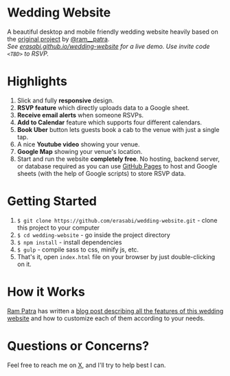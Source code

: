 # Wedding Website
A beautiful desktop and mobile friendly wedding website heavily based on the [original project](https://github.com/rampatra/wedding-website) by [@ram__patra](https://twitter.com/ram__patra).  
_See [erasabi.github.io/wedding-website](https://erasabi.github.io/wedding-website/) for a live demo. Use invite code `<TBD>` to RSVP._

# Highlights
1. Slick and fully __responsive__ design.
2. __RSVP feature__ which directly uploads data to a Google sheet.
3. __Receive email alerts__ when someone RSVPs.
4. __Add to Calendar__ feature which supports four different calendars.
5. __Book Uber__ button lets guests book a cab to the venue with just a single tap.
6. A nice __Youtube video__ showing your venue.
7. __Google Map__ showing your venue's location.
8. Start and run the website __completely free__. No hosting, backend server, or database required as you can use
   [GitHub Pages](https://pages.github.com/) to host and Google sheets (with the help of Google scripts) to store RSVP
   data.

# Getting Started
1. `$ git clone https://github.com/erasabi/wedding-website.git` - clone this project to your computer
2. `$ cd wedding-website` - go inside the project directory
3. `$ npm install` - install dependencies
4. `$ gulp` - compile sass to css, minify js, etc.
5. That's it, open `index.html` file on your browser by just double-clicking on it.

# How it Works
[Ram Patra](https://twitter.com/ram__patra) has written a 
[blog post describing all the features of this wedding website](https://blog.rampatra.com/wedding-website) and how to
customize each of them according to your needs.

# Questions or Concerns? 
Feel free to reach me on [X](https://twitter.com/toSecAndBeyond), and I'll try to help best I can.

